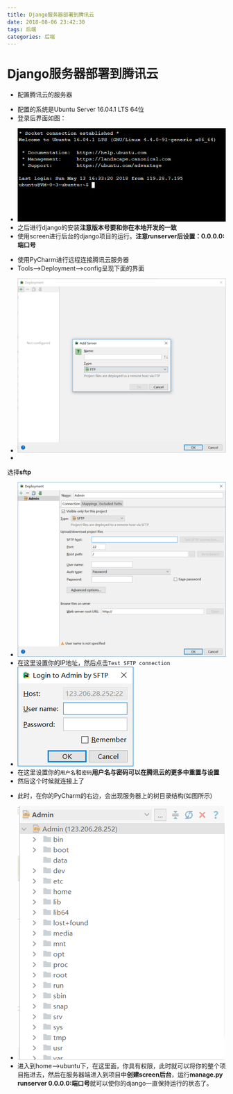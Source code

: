 ```yaml
---
title: Django服务器部署到腾讯云
date: 2018-08-06 23:42:30
tags: 后端
categories: 后端
---
```



# Django服务器部署到腾讯云
+ 配置腾讯云的服务器
<!--more-->
 + 配置的系统是Ubuntu Server 16.04.1 LTS 64位
 + 登录后界面如图：
  - ![](https://github.com/kentanvictor/STUDY/blob/Image/old_image/TencentServerLogin.png?raw=true)
  - 之后进行django的安装**注意版本号要和你在本地开发的一致**
  - 使用screen进行后台的django项目的运行。**注意runserver后设置：0.0.0.0:端口号**

+ 使用PyCharm进行远程连接腾讯云服务器
 + Tools-->Deployment-->config呈现下面的界面
  - ![](https://github.com/kentanvictor/STUDY/blob/Image/old_image/PyCharmAddServer.png?raw=true)
  -
  选择**sftp**
  - ![](https://github.com/kentanvictor/STUDY/blob/Image/old_image/PyCharmDeployment.png?raw=true)
  - 在这里设置你的IP地址，然后点击`Test SFTP connection`
  - ![](https://github.com/kentanvictor/STUDY/blob/Image/old_image/PyCharmTestConnection.png?raw=true)
  - 在这里设置你的`用户名`和`密码`**用户名与密码可以在腾讯云的更多中重置与设置**
  - 然后这个时候就连接上了
 + 此时，在你的PyCharm的右边，会出现服务器上的树目录结构(如图所示)
  - ![](https://github.com/kentanvictor/STUDY/blob/Image/old_image/PyCharmAdmin.png?raw=true)
  - 进入到home-->ubuntu下，在这里面，你具有权限，此时就可以将你的整个项目拖进去，然后在服务器端进入到项目中**创建screen后台**，运行**manage.py runserver 0.0.0.0:端口号**就可以使你的django一直保持运行的状态了。
